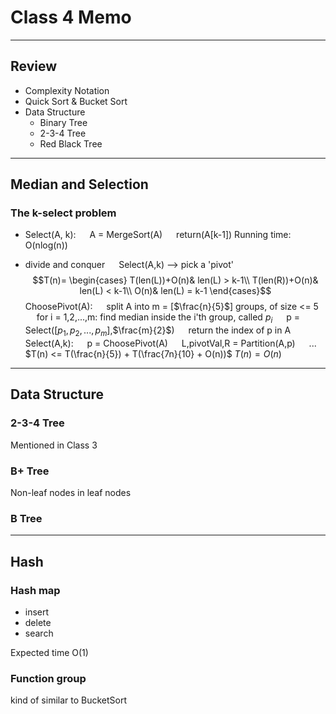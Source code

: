 # Class 4 Memo

---

## Review

- Complexity Notation
- Quick Sort & Bucket Sort
- Data Structure
  - Binary Tree
  - 2-3-4 Tree
  - Red Black Tree

---

## Median and Selection

### The k-select problem

- Select(A, k):
&emsp;  A = MergeSort(A)
&emsp;  return(A[k-1])
Running time: O(nlog(n))

- divide and conquer
&emsp; Select(A,k) --> pick a 'pivot'
$$T(n)=
\begin{cases}
T(len(L))+O(n)& len(L) > k-1\\
T(len(R))+O(n)& len(L) < k-1\\
O(n)& len(L) = k-1
\end{cases}$$
ChoosePivot(A):
&emsp;    split A into m = [$\frac{n}{5}$] groups, of size <= 5
&emsp;    for i = 1,2,...,m: find median inside the i'th group, called $p_i$
&emsp;    p = Select([$p_1,p_2,...,p_m$],$\frac{m}{2}$)
&emsp;    return the index of p in A
Select(A,k):
&emsp;    p = ChoosePivot(A)
&emsp;    L,pivotVal,R = Partition(A,p)
&emsp;    ...
$T(n) <= T(\frac{n}{5}) + T(\frac{7n}{10} + O(n))$
$T(n) = O(n)$

---

## Data Structure

### 2-3-4 Tree

Mentioned in Class 3

### B+ Tree

Non-leaf nodes in leaf nodes

### B Tree

---

## Hash

### Hash map

- insert
- delete
- search

Expected time O(1)

### Function group

kind of similar to BucketSort

